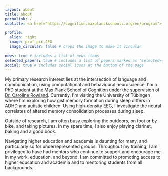 ```yaml
---
layout: about
title: about
permalink: /
subtitle: <a href="https://cognition.maxplanckschools.org/en/program"> Max Planck School of Cognition</a>.

profile:
  align: right
  image: prof_pic.JPG
  image_circular: false # crops the image to make it circular
  
news: true # includes a list of news items
selected_papers: true # includes a list of papers marked as "selected={true}"
social: true # includes social icons at the bottom of the page
---
```


My primary research interest lies at the intersection of language and communication, using computational and behavioural neuroscience. I'm a PhD student at the Max Plank School of Cognition under the supervision of [Dr. Caroline Rowland](https://www.mpi.nl/people/rowland-caroline). Currently, I'm visiting the University of Tübingen where I'm exploring how gist memory formation during sleep differs in ADHD and autistic children. Using high-density EEG, I investigate the neural correlates of altered memory consolidation processes during sleep. 

Outside of research, I am often busy exploring the outdoors, on foot or by bike, and taking pictures. In my spare time, I also enjoy playing clarinet, baking and a good book. 

Navigating higher education and academia is daunting for many, and particularly so for underrepresented groups. Throughout my training, I am privileged to have had mentors who continue to support and encourage me in my work, education, and beyond. I am committed to promoting access to higher education and academia and to mentoring students from all backgrounds.
